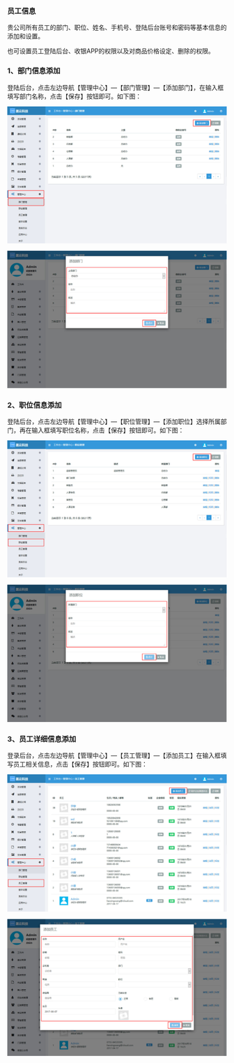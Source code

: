 ### 员工信息

贵公司所有员工的部门、职位、姓名、手机号、登陆后台账号和密码等基本信息的添加和设置。

也可设置员工登陆后台、收银APP的权限以及对商品价格设定、删除的权限。

### 1、部门信息添加

登陆后台，点击左边导航【管理中心】—【部门管理】—【添加部门】，在输入框填写部门名称，点击【保存】按钮即可。如下图：

![](/assets/部门管理01.jpg)

![](/assets/部门管理02.jpg)

### 2、职位信息添加

登陆后台，点击左边导航【管理中心】—【职位管理】—【添加职位】选择所属部门，再在输入框填写职位名称，点击【保存】按钮即可。如下图：

![](/assets/职位管理01.jpg)

![](/assets/职位管理02.jpg)

### 3、员工详细信息添加

登录后台，点击左边导航【管理中心】—【员工管理】—【添加员工】在输入框填写员工相关信息，点击【保存】按钮即可。如下图：

![](/assets/员工管理01.jpg)

![](/assets/员工管理02.jpg)



